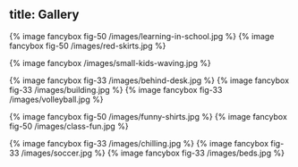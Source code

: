 title: Gallery
---

{% image fancybox fig-50 /images/learning-in-school.jpg %}
{% image fancybox fig-50 /images/red-skirts.jpg %}

{% image fancybox /images/small-kids-waving.jpg %}

{% image fancybox fig-33 /images/behind-desk.jpg %}
{% image fancybox fig-33 /images/building.jpg %}
{% image fancybox fig-33 /images/volleyball.jpg %}

{% image fancybox fig-50 /images/funny-shirts.jpg %}
{% image fancybox fig-50 /images/class-fun.jpg %}

{% image fancybox fig-33 /images/chilling.jpg %}
{% image fancybox fig-33 /images/soccer.jpg %}
{% image fancybox fig-33 /images/beds.jpg %} 

